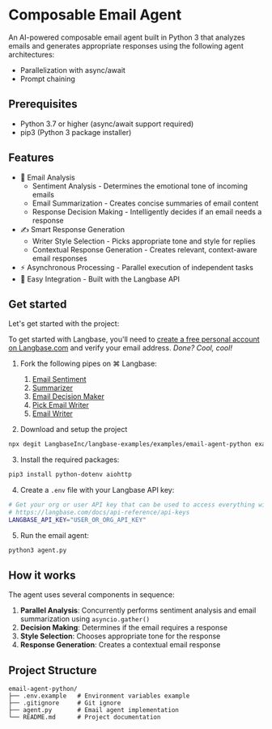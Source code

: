 # Composable Email Agent

An AI-powered composable email agent built in Python 3 that analyzes emails and generates appropriate responses using the following agent architectures:

-   Parallelization with async/await
-   Prompt chaining

## Prerequisites

-   Python 3.7 or higher (async/await support required)
-   pip3 (Python 3 package installer)

## Features

-   📧 Email Analysis
    -   Sentiment Analysis - Determines the emotional tone of incoming emails
    -   Email Summarization - Creates concise summaries of email content
    -   Response Decision Making - Intelligently decides if an email needs a response
-   ✍️ Smart Response Generation
    -   Writer Style Selection - Picks appropriate tone and style for replies
    -   Contextual Response Generation - Creates relevant, context-aware email responses
-   ⚡️ Asynchronous Processing - Parallel execution of independent tasks
-   🔌 Easy Integration - Built with the Langbase API

## Get started

Let's get started with the project:

To get started with Langbase, you'll need to [create a free personal account on Langbase.com][signup] and verify your email address. _Done? Cool, cool!_

1. Fork the following pipes on ⌘ Langbase:

    1. [Email Sentiment][email-sentiment]
    2. [Summarizer][summarizer]
    3. [Email Decision Maker][decision-maker]
    4. [Pick Email Writer][pick-email-writer]
    5. [Email Writer][email-writer]

2. Download and setup the project

```sh
npx degit LangbaseInc/langbase-examples/examples/email-agent-python example-composable-email-agent-python && cp .env.example .env && cd example-composable-email-agent
```

3. Install the required packages:

```sh
pip3 install python-dotenv aiohttp
```

4. Create a `.env` file with your Langbase API key:

```sh
# Get your org or user API key that can be used to access everything with Langbase.
# https://langbase.com/docs/api-reference/api-keys
LANGBASE_API_KEY="USER_OR_ORG_API_KEY"
```

5. Run the email agent:

```sh
python3 agent.py
```

## How it works

The agent uses several components in sequence:

1. **Parallel Analysis**: Concurrently performs sentiment analysis and email summarization using `asyncio.gather()`
2. **Decision Making**: Determines if the email requires a response
3. **Style Selection**: Chooses appropriate tone for the response
4. **Response Generation**: Creates a contextual email response

## Project Structure

```
email-agent-python/
├── .env.example   # Environment variables example
├── .gitignore     # Git ignore
├── agent.py       # Email agent implementation
└── README.md      # Project documentation
```

[signup]: https://langbase.com/signup
[email-sentiment]: https://langbase.com/examples/email-sentiment
[summarizer]: https://langbase.com/examples/summarizer
[decision-maker]: https://langbase.com/examples/decision-maker
[pick-email-writer]: https://langbase.com/examples/pick-email-writer
[email-writer]: https://langbase.com/examples/email-writer
